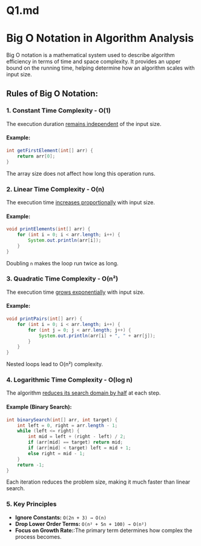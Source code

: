 # Q1.md
# Big O Notation in Algorithm Analysis

Big O notation is a mathematical system used to describe algorithm efficiency in terms of time and space complexity. It provides an upper bound on the running time, helping determine how an algorithm scales with input size.

## Rules of Big O Notation:

### 1. **Constant Time Complexity - O(1)**
The execution duration <ins>remains independent</ins> of the input size.

#### Example:
```java
int getFirstElement(int[] arr) {
    return arr[0];
}
```
The array size does not affect how long this operation runs.

### 2. **Linear Time Complexity - O(n)**
The execution time <ins>increases proportionally</ins> with input size.

#### Example:
```java
void printElements(int[] arr) {
    for (int i = 0; i < arr.length; i++) {
        System.out.println(arr[i]);
    }
}
```
Doubling `n` makes the loop run twice as long.

### 3. **Quadratic Time Complexity - O(n²)**
The execution time <ins>grows exponentially</ins> with input size.

#### Example:
```java
void printPairs(int[] arr) {
    for (int i = 0; i < arr.length; i++) {
        for (int j = 0; j < arr.length; j++) {
            System.out.println(arr[i] + ", " + arr[j]);
        }
    }
}
```
Nested loops lead to O(n²) complexity.

### 4. **Logarithmic Time Complexity - O(log n)**
The algorithm <ins>reduces its search domain by half</ins> at each step.

#### Example (Binary Search):
```java
int binarySearch(int[] arr, int target) {
    int left = 0, right = arr.length - 1;
    while (left <= right) {
        int mid = left + (right - left) / 2;
        if (arr[mid] == target) return mid;
        if (arr[mid] < target) left = mid + 1;
        else right = mid - 1;
    }
    return -1;
}
```
Each iteration reduces the problem size, making it much faster than linear search.

### 5. **Key Principles**
- **Ignore Constants:** `O(2n + 3) → O(n)`
- **Drop Lower Order Terms:** `O(n² + 5n + 100) → O(n²)`
- **Focus on Growth Rate:**:The primary term determines how complex the process becomes.

